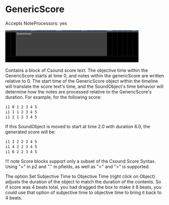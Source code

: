 # GenericScore

Accepts NoteProcessors: yes

![Generic](../../../images/Generic.png)

Contains a block of Csound score text. The objective time within the
GenericScore starts at time 0, and notes within the genericScore are
written relative to 0. The start time of the GenericScore object within
the timeline will translate the score text's time, and the SoundObject's
time behavior will determine how the notes are processed relative to the
GenericScore's duration. For example, for the following score:

```csound-sco 
i1 0 1 2 3 4 5
i1 1 1 2 3 4 5
i1 2 1 2 3 4 5
```

If this SoundObject is moved to start at time 2.0 with duration 6.0, the
generated score will be:

```csound-sco
i1 2 2 2 3 4 5
i1 4 2 2 3 4 5
i1 6 2 2 3 4 5
```

!!! note
    Score blocks support only a subset of the Csound Score Syntax. Using "+"
    in p2 and "." in pfields, as well as "<" and "\>" is supported.

The option Set Subjective Time to Objective Time (right click on Object) 
adjusts the duration of the object to match the duration of the contents. 
So if score was 4 beats total, you had dragged the box to make it 8 beats, 
you could use that option of subjective time to objective time to bring it 
back to 4 beats.
